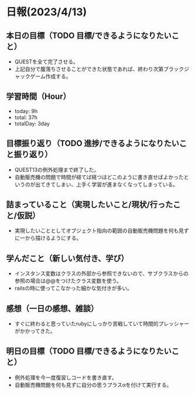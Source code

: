 # 日報(2023/4/13)

## 本日の目標（TODO 目標/できるようになりたいこと）

- QUESTを全て完了させる。
- 上記自分で腹落ちさせることができた状態であれば、終わり次第ブラックジャックゲーム作成する。

## 学習時間（Hour）
- today: 9h
- total: 37h
- totalDay: 3day

## 目標振り返り（TODO 進捗/できるようになりたいこと振り返り）

- QUEST13の例外処理まで終了した。
- 自動販売機の問題で時間が経てば経つほどこのように書き直せばよかったというのが出てきてしまい、上手く学習が進まなくなってしまっている。

## 詰まっていること（実現したいこと/現状/行ったこと/仮説）

- 実現したいこととしてオブジェクト指向の範囲の自動販売機問題を何も見ずに一から描けるようにする。

## 学んだこと（新しい気付き、学び）

- インスタンス変数はクラスの外部から参照できないので、サブクラスからの参照の場合は@@をつけたクラス変数を使う。
- railsの時に使ってこなかった細かな気付きが多い。

## 感想（一日の感想、雑談）

- すぐに終わると思っていたrubyにしっかり苦戦していて時間的プレッシャーがかかってきた。

## 明日の目標（TODO 目標/できるようになりたいこと）
- 例外処理を今一度復習しコードを書き直す。
- 自動販売機問題を何も見ずに自分の思うプラスαを付けて実行する。
